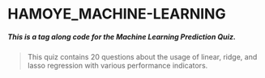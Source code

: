 # HAMOYE_MACHINE-LEARNING
##### This is a tag along code for the Machine Learning Prediction Quiz.
> This quiz contains 20 questions about the usage of linear, ridge, and lasso regression with various performance indicators.
